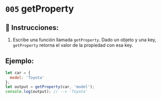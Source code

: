 # `005` getProperty

## 📝 Instrucciones:

1. Escribe una función llamada `getProperty`. Dado un objeto y una key, `getProperty` retorna el valor de la propiedad con esa key.

## Ejemplo:

```Javascript
let car = {
  model: 'Toyota'
};
let output = getProperty(car, 'model');
console.log(output); // --> 'Toyota'
```
